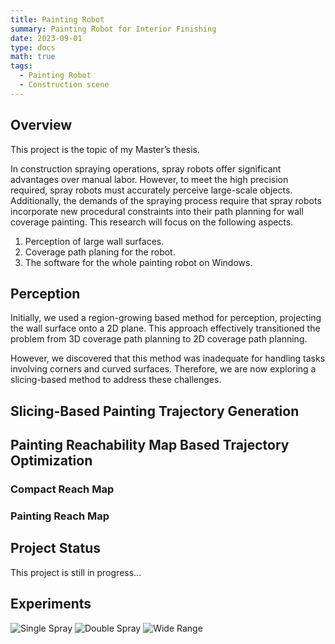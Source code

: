 ```yaml
---
title: Painting Robot
summary: Painting Robot for Interior Finishing
date: 2023-09-01
type: docs
math: true
tags:
  - Painting Robot
  - Construction scene
---
```


## Overview
This project is the topic of my Master’s thesis. 

In construction spraying operations, spray robots offer significant advantages over manual labor. However, to meet the high precision required, spray robots must accurately perceive large-scale objects. Additionally, the demands of the spraying process require that spray robots incorporate new procedural constraints into their path planning for wall coverage painting. This research will focus on the following aspects. 
1. Perception of large wall surfaces.
2. Coverage path planing for the robot.
3. The software for the whole painting robot on Windows.

## Perception

Initially, we used a region-growing based method for perception, projecting the wall surface onto a 2D plane. This approach effectively transitioned the problem from 3D coverage path planning to 2D coverage path planning.

However, we discovered that this method was inadequate for handling tasks involving corners and curved surfaces. Therefore, we are now exploring a slicing-based method to address these challenges.

## Slicing-Based Painting Trajectory Generation

## Painting Reachability Map Based Trajectory Optimization
### Compact Reach Map
### Painting Reach Map

## Project Status

This project is still in progress...

## Experiments
![Single Spray](figures/1.gif "Single Spray")
![Double Spray](figures/2.gif "Double Spray")
![Wide Range](figures/3.gif "Wide Range")
<!--more-->
